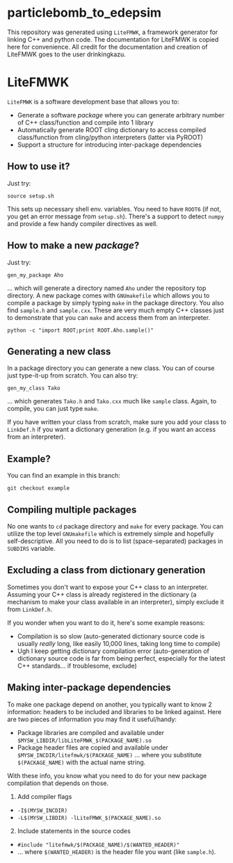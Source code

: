 # particlebomb_to_edepsim

This repository was generated using `LiteFMWK`, a framework generator for linking C++ and python code. The documentation for LiteFMWK is copied here for convenience. All credit for the documentation and creation of LiteFMWK goes to the user drinkingkazu.

# LiteFMWK

`LiteFMWK` is a software development base that allows you to:
* Generate a software _package_ where you can generate arbitrary number of C++ class/function and compile into 1 library
* Automatically generate ROOT cling dictionary to access compiled class/function from cling/python interpreters (latter via PyROOT)
* Support a structure for introducing inter-package dependencies

## How to use it?
Just try:
```
source setup.sh
```
This sets up necessary shell env. variables. 
You need to have `ROOT6` (if not, you get an error message from `setup.sh`).
There's a support to detect `numpy` and provide a few handy compiler directives as well.

## How to make a new _package_?
Just try:
```
gen_my_package Aho
```
... which will generate a directory named `Aho` under the repository top directory.
A new package comes with `GNUmakefile` which allows you to compile a package by simply typing `make` in the package directory.
You also find `sample.h` and `sample.cxx`. 
These are very much empty C++ classes just to demonstrate that you can `make` and access them from an interpreter.
```
python -c "import ROOT;print ROOT.Aho.sample()"
```

## Generating a new class
In a package directory you can generate a new class. You can of course just type-it-up from scratch.
You can also try:
```
gen_my_class Tako
```
... which generates `Tako.h` and `Tako.cxx` much like `sample` class.  Again, to compile, you can just type  `make`.

If you have written your class from scratch, make sure you add your class to `LinkDef.h` if you want a dictionary generation (e.g. if you want an access from an interpreter).

## Example?
You can find an example in this branch:
```
git checkout example
```

## Compiling multiple packages
No one wants to `cd` package directory and `make` for every package. You can utilize the top level `GNUmakefile` which is extremely simple and hopefully self-descriptive. All you need to do is to list (space-separated) packages in `SUBDIRS` variable.

## Excluding a class from dictionary generation
Sometimes you don't want to expose your C++ class to an interpreter.
Assuming your C++ class is already registered in the dictionary (a mechanism to make your class available in an interpreter), simply exclude it from `LinkDef.h`.

If you wonder when you want to do it, here's some example reasons:
* Compilation is so slow (auto-generated dictionary source code is usually _really_ long, like easily 10,000 lines, taking long time to compile)
* Ugh I keep getting dictionary compilation error (auto-generation of dictionary source code is far from being perfect, especially for the latest C++ standards... if troublesome, exclude)

## Making inter-package dependencies
To make one package depend on another, you typically want to know 2 information: headers to be included and libraries to be linked against.
Here are two pieces of information you may find it useful/handy:
*  Package libraries are compiled and available under `$MYSW_LIBDIR/libLiteFMWK_$(PACKAGE_NAME).so`
*  Package header files are copied and available under `$MYSW_INCDIR/litefmwk/$(PACKAGE_NAME)`
... where you substitute `$(PACKAGE_NAME)` with the actual name string.

With these info, you know what you need to do for your new package compilation that depends on those.

1. Add compiler flags
  * `-I$(MYSW_INCDIR)`
  * `-L$(MYSW_LIBDIR) -lLiteFMWK_$(PACKAGE_NAME).so`
  
2. Include statements in the source codes
  * `#include "litefmwk/$(PACKAGE_NAME)/$(WANTED_HEADER)"`
  * ... where `$(WANTED_HEADER)` is the header file you want (like `sample.h`).
